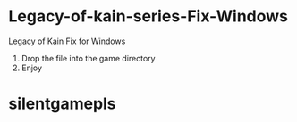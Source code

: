 # Legacy-of-kain-series-Fix-Windows
Legacy of Kain Fix for Windows
1. Drop the file into the game directory
2. Enjoy
# silentgamepls
